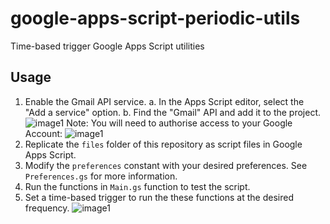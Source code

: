 # google-apps-script-periodic-utils
Time-based trigger Google Apps Script utilities

## Usage

1. Enable the Gmail API service.
    a. In the Apps Script editor, select the "Add a service" option.
    b. Find the "Gmail" API and add it to the project.
    ![image1](https://github.com/skeletony007/google-apps-script-periodic-utils/blob/main/periodic/images/gmail-api-screenshot.png?raw=true)
    Note: You will need to authorise access to your Google Account:
    ![image1](https://github.com/skeletony007/google-apps-script-periodic-utils/blob/main/periodic/images/oauth-scopes-screenshot.png?raw=true)
2. Replicate the `files` folder of this repository as script files in Google Apps Script.
3. Modify the `preferences` constant with your desired preferences. See `Preferences.gs` for more information.
4. Run the functions in `Main.gs` function to test the script.
5. Set a time-based trigger to run the these functions at the desired frequency.
    ![image1](https://github.com/skeletony007/google-apps-script-periodic-utils/blob/main/periodic/images/triggers-screenshot.png?raw=true)
